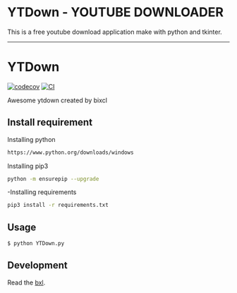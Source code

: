 
# YTDown - YOUTUBE DOWNLOADER

This is a free youtube download application make with python and tkinter.

<!--[❤️ Sponsor this project](https://github.com/sponsors/rochacbruno/)-->

<!--  DELETE THE LINES ABOVE THIS AND WRITE YOUR PROJECT README BELOW -->

---
# YTDown

[![codecov](https://codecov.io/gh/bixcl/YTDown/branch/main/graph/badge.svg?token=YTDown_token_here)](https://codecov.io/gh/bixcl/YTDown)
[![CI](https://github.com/bixcl/YTDown/actions/workflows/main.yml/badge.svg)](https://github.com/bixcl/YTDown/actions/workflows/main.yml)

Awesome ytdown created by bixcl

## Install requirement
Installing python
```bash
https://www.python.org/downloads/windows
```
Installing pip3
```bash
python -m ensurepip --upgrade
```
-Installing requirements
```bash
pip3 install -r requirements.txt
```

## Usage
```bash
$ python YTDown.py
```

## Development

Read the [bxl](https://twitter.com/ialibxl).
